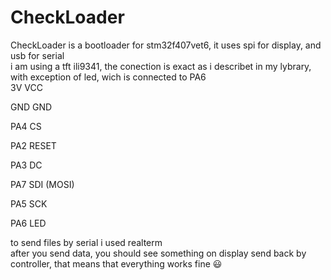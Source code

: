 # CheckLoader
CheckLoader is a bootloader for stm32f407vet6, it uses spi for display, and usb for serial  
i am using a tft ili9341, the conection is exact as i describet in my lybrary, with exception of led, wich is connected to PA6  
3V VCC

GND GND

PA4 CS

PA2 RESET

PA3 DC

PA7 SDI (MOSI)

PA5 SCK

PA6 LED

to send files by serial i used realterm  
after you send data, you should see something on display send back by controller, that means that everything works fine 😃
